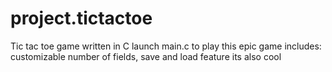 # project.tictactoe
Tic tac toe game written in C
launch main.c to play
this epic game includes:
customizable number of fields, save and load feature
its also cool
